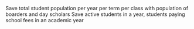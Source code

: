 Save total student population per year  per term per class with population of boarders and day scholars
Save active students in a year, students paying school fees in an academic year

